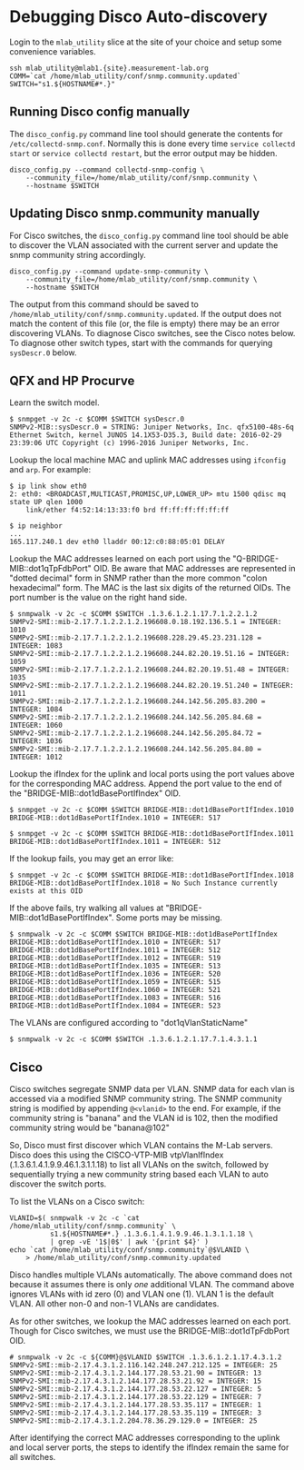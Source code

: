 # Debugging Disco Auto-discovery

Login to the `mlab_utility` slice at the site of your choice and setup some
convenience variables.

```
ssh mlab_utility@mlab1.{site}.measurement-lab.org
COMM=`cat /home/mlab_utility/conf/snmp.community.updated`
SWITCH="s1.${HOSTNAME#*.}"
```

## Running Disco config manually

The `disco_config.py` command line tool should generate the contents for
`/etc/collectd-snmp.conf`. Normally this is done every time `service collectd
start` or `service collectd restart`, but the error output may be hidden.

```
disco_config.py --command collectd-snmp-config \
    --community_file=/home/mlab_utility/conf/snmp.community \
    --hostname $SWITCH
```

## Updating Disco snmp.community manually

For Cisco switches, the `disco_config.py` command line tool should be able to
discover the VLAN associated with the current server and update the snmp
community string accordingly.

```
disco_config.py --command update-snmp-community \
    --community_file=/home/mlab_utility/conf/snmp.community \
    --hostname $SWITCH
```

The output from this command should be saved to
`/home/mlab_utility/conf/snmp.community.updated`. If the output does not match
the content of this file (or, the file is empty) there may be an error
discovering VLANs. To diagnose Cisco switches, see the Cisco notes below. To
diagnose other switch types, start with the commands for querying `sysDescr.0`
below.

## QFX and HP Procurve

Learn the switch model.
```
$ snmpget -v 2c -c $COMM $SWITCH sysDescr.0
SNMPv2-MIB::sysDescr.0 = STRING: Juniper Networks, Inc. qfx5100-48s-6q Ethernet Switch, kernel JUNOS 14.1X53-D35.3, Build date: 2016-02-29 23:39:06 UTC Copyright (c) 1996-2016 Juniper Networks, Inc.
```

Lookup the local machine MAC and uplink MAC addresses using `ifconfig` and
`arp`. For example:

```
$ ip link show eth0
2: eth0: <BROADCAST,MULTICAST,PROMISC,UP,LOWER_UP> mtu 1500 qdisc mq state UP qlen 1000
    link/ether f4:52:14:13:33:f0 brd ff:ff:ff:ff:ff:ff

$ ip neighbor
...
165.117.240.1 dev eth0 lladdr 00:12:c0:88:05:01 DELAY
```

Lookup the MAC addresses learned on each port using the
"Q-BRIDGE-MIB::dot1qTpFdbPort" OID. Be aware that MAC addresses are represented
in "dotted decimal" form in SNMP rather than the more common "colon
hexadecimal" form. The MAC is the last six digits of the returned OIDs. The
port number is the value on the right hand side.

```
$ snmpwalk -v 2c -c $COMM $SWITCH .1.3.6.1.2.1.17.7.1.2.2.1.2
SNMPv2-SMI::mib-2.17.7.1.2.2.1.2.196608.0.18.192.136.5.1 = INTEGER: 1010
SNMPv2-SMI::mib-2.17.7.1.2.2.1.2.196608.228.29.45.23.231.128 = INTEGER: 1083
SNMPv2-SMI::mib-2.17.7.1.2.2.1.2.196608.244.82.20.19.51.16 = INTEGER: 1059
SNMPv2-SMI::mib-2.17.7.1.2.2.1.2.196608.244.82.20.19.51.48 = INTEGER: 1035
SNMPv2-SMI::mib-2.17.7.1.2.2.1.2.196608.244.82.20.19.51.240 = INTEGER: 1011
SNMPv2-SMI::mib-2.17.7.1.2.2.1.2.196608.244.142.56.205.83.200 = INTEGER: 1084
SNMPv2-SMI::mib-2.17.7.1.2.2.1.2.196608.244.142.56.205.84.68 = INTEGER: 1060
SNMPv2-SMI::mib-2.17.7.1.2.2.1.2.196608.244.142.56.205.84.72 = INTEGER: 1036
SNMPv2-SMI::mib-2.17.7.1.2.2.1.2.196608.244.142.56.205.84.80 = INTEGER: 1012
```

Lookup the ifIndex for the uplink and local ports using the port values above
for the corresponding MAC address. Append the port value to the end of the
"BRIDGE-MIB::dot1dBasePortIfIndex" OID.

```
$ snmpget -v 2c -c $COMM $SWITCH BRIDGE-MIB::dot1dBasePortIfIndex.1010
BRIDGE-MIB::dot1dBasePortIfIndex.1010 = INTEGER: 517

$ snmpget -v 2c -c $COMM $SWITCH BRIDGE-MIB::dot1dBasePortIfIndex.1011
BRIDGE-MIB::dot1dBasePortIfIndex.1011 = INTEGER: 512
```

If the lookup fails, you may get an error like:
```
$ snmpget -v 2c -c $COMM $SWITCH BRIDGE-MIB::dot1dBasePortIfIndex.1018
BRIDGE-MIB::dot1dBasePortIfIndex.1018 = No Such Instance currently exists at this OID
```

If the above fails, try walking all values at "BRIDGE-MIB::dot1dBasePortIfIndex".
Some ports may be missing.

```
$ snmpwalk -v 2c -c $COMM $SWITCH BRIDGE-MIB::dot1dBasePortIfIndex
BRIDGE-MIB::dot1dBasePortIfIndex.1010 = INTEGER: 517
BRIDGE-MIB::dot1dBasePortIfIndex.1011 = INTEGER: 512
BRIDGE-MIB::dot1dBasePortIfIndex.1012 = INTEGER: 519
BRIDGE-MIB::dot1dBasePortIfIndex.1035 = INTEGER: 513
BRIDGE-MIB::dot1dBasePortIfIndex.1036 = INTEGER: 520
BRIDGE-MIB::dot1dBasePortIfIndex.1059 = INTEGER: 515
BRIDGE-MIB::dot1dBasePortIfIndex.1060 = INTEGER: 521
BRIDGE-MIB::dot1dBasePortIfIndex.1083 = INTEGER: 516
BRIDGE-MIB::dot1dBasePortIfIndex.1084 = INTEGER: 523
```

The VLANs are configured according to "dot1qVlanStaticName"
```
$ snmpwalk -v 2c -c $COMM $SWITCH .1.3.6.1.2.1.17.7.1.4.3.1.1
```

## Cisco

Cisco switches segregate SNMP data per VLAN. SNMP data for each vlan is
accessed via a modified SNMP community string. The SNMP community string is
modified by appending `@<vlanid>` to the end. For example, if the community
string is "banana" and the VLAN id is 102, then the modified community string
would be "banana@102"

So, Disco must first discover which VLAN contains the M-Lab servers. Disco does
this using the CISCO-VTP-MIB vtpVlanIfIndex (.1.3.6.1.4.1.9.9.46.1.3.1.1.18) to
list all VLANs on the switch, followed by sequentially trying a new community
string based each VLAN to auto discover the switch ports.

To list the VLANs on a Cisco switch:

```
VLANID=$( snmpwalk -v 2c -c `cat /home/mlab_utility/conf/snmp.community` \
          s1.${HOSTNAME#*.} .1.3.6.1.4.1.9.9.46.1.3.1.1.18 \
          | grep -vE '1$|0$' | awk '{print $4}' )
echo `cat /home/mlab_utility/conf/snmp.community`@$VLANID \
    > /home/mlab_utility/conf/snmp.community.updated
```

Disco handles multiple VLANs automatically. The above command does not because
it assumes there is only *one* additional VLAN. The command above ignores VLANs
with id zero (0) and VLAN one (1). VLAN 1 is the default VLAN. All other
non-0 and non-1 VLANs are candidates.

As for other switches, we lookup the MAC addresses learned on each port. Though
for Cisco switches, we must use the BRIDGE-MIB::dot1dTpFdbPort OID.

```
# snmpwalk -v 2c -c ${COMM}@$VLANID $SWITCH .1.3.6.1.2.1.17.4.3.1.2
SNMPv2-SMI::mib-2.17.4.3.1.2.116.142.248.247.212.125 = INTEGER: 25
SNMPv2-SMI::mib-2.17.4.3.1.2.144.177.28.53.21.90 = INTEGER: 13
SNMPv2-SMI::mib-2.17.4.3.1.2.144.177.28.53.21.92 = INTEGER: 15
SNMPv2-SMI::mib-2.17.4.3.1.2.144.177.28.53.22.127 = INTEGER: 5
SNMPv2-SMI::mib-2.17.4.3.1.2.144.177.28.53.22.129 = INTEGER: 7
SNMPv2-SMI::mib-2.17.4.3.1.2.144.177.28.53.35.117 = INTEGER: 1
SNMPv2-SMI::mib-2.17.4.3.1.2.144.177.28.53.35.119 = INTEGER: 3
SNMPv2-SMI::mib-2.17.4.3.1.2.204.78.36.29.129.0 = INTEGER: 25
```

After identifying the correct MAC addresses corresponding to the uplink and
local server ports, the steps to identify the ifIndex remain the same for all
switches.
